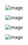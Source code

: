 ![image](https://user-images.githubusercontent.com/84743111/175948442-38f3f801-0b32-4fbf-a949-5ddad2779af8.png)

![image](https://user-images.githubusercontent.com/84743111/175948707-77d6a5c5-7195-4877-8c3e-d6ff1ebed800.png)

![image](https://user-images.githubusercontent.com/84743111/175949092-f842ce3d-6385-4d8d-8ec1-377a635942a8.png)

![image](https://user-images.githubusercontent.com/84743111/175949745-69216f7f-6f70-4eca-8f6e-c5efada06e23.png)
